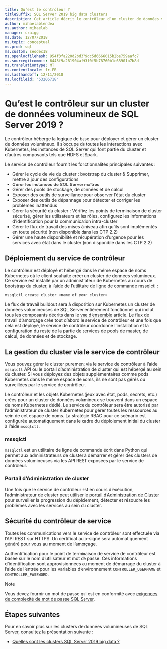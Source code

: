 ```yaml
---
title: Qu’est le contrôleur ?
titleSuffix: SQL Server 2019 big data clusters
description: Cet article décrit le contrôleur d’un cluster de données volumineuses de SQL Server 2019 (version préliminaire).
author: mihaelablendea
ms.author: mihaelab
manager: craigg
ms.date: 12/07/2018
ms.topic: conceptual
ms.prod: sql
ms.custom: seodec18
ms.openlocfilehash: 954f3fa220d2bd379dc5d6666015b2be759aafc7
ms.sourcegitcommit: 6443f9a281904af93f0f5b78760b1c68901b7b8d
ms.translationtype: MT
ms.contentlocale: fr-FR
ms.lasthandoff: 12/11/2018
ms.locfileid: "53206718"
---
```

# <a name="what-is-the-controller-on-a-sql-server-2019-big-data-cluster"></a>Qu’est le contrôleur sur un cluster de données volumineux de SQL Server 2019 ?

Le contrôleur héberge la logique de base pour déployer et gérer un cluster de données volumineux. Il s’occupe de toutes les interactions avec Kubernetes, les instances de SQL Server qui font partie du cluster et d’autres composants tels que HDFS et Spark. 

Le service de contrôleur fournit les fonctionnalités principales suivantes :

- Gérer le cycle de vie du cluster : bootstrap du cluster & Supprimer, mettre à jour des configurations
- Gérer les instances de SQL Server maîtres
- Gérer des pools de stockage, de données et de calcul
- Exposer des outils de surveillance pour observer l’état du cluster
- Exposer des outils de dépannage pour détecter et corriger les problèmes inattendus
- Gérer la sécurité du cluster : Vérifiez les points de terminaison de cluster sécurisé, gérer les utilisateurs et les rôles, configurez les informations d’identification pour la communication intra-cluster
- Gérer le flux de travail des mises à niveau afin qu’ils sont implémentés en toute sécurité (non disponible dans les CTP 2.2)
- Gérer une haute disponibilité et récupération d’urgence pour les services avec état dans le cluster (non disponible dans les CTP 2.2)

## <a name="deploying-the-controller-service"></a>Déploiement du service de contrôleur

Le contrôleur est déployé et hébergé dans le même espace de noms Kubernetes où le client souhaite créer un cluster de données volumineux. Ce service est installé par un administrateur de Kubernetes au cours de bootstrap du cluster, à l’aide de l’utilitaire de ligne de commande mssqlctl :

```bash
mssqlctl create cluster <name of your cluster>
```

Le flux de travail buildout sera à disposition sur Kubernetes un cluster de données volumineuses de SQL Server entièrement fonctionnel qui inclut tous les composants décrits dans le [vue d’ensemble](big-data-cluster-overview.md) article. Le flux de travail d’amorçage crée tout d’abord le service de contrôleur et une fois que cela est déployé, le service de contrôleur coordonne l’installation et la configuration du reste de la partie de services de pools de master, de calcul, de données et de stockage.

## <a name="managing-the-cluster-through-the-controller-service"></a>La gestion du cluster via le service de contrôleur

Vous pouvez gérer le cluster purement via le service de contrôleur à l’aide `mssqlctl` API ou le portail d’administration de cluster qui est hébergé au sein du cluster. Si vous déployez des objets supplémentaires comme pods Kubernetes dans le même espace de noms, ils ne sont pas gérés ou surveillées par le service de contrôleur.

Le contrôleur et les objets Kubernetes (jeux avec état, pods, secrets, etc.) créés pour un cluster de données volumineux se trouvent dans un espace de noms Kubernetes dédié. Le service du contrôleur sera être autorisé par l’administrateur de cluster Kubernetes pour gérer toutes les ressources au sein de cet espace de noms.  La stratégie RBAC pour ce scénario est configurée automatiquement dans le cadre du déploiement initial du cluster à l’aide `mssqlctl`. 

### <a name="mssqlctl"></a>mssqlctl

`mssqlctl` est un utilitaire de ligne de commande écrit dans Python qui permet aux administrateurs de cluster à démarrer et gérer des clusters de données volumineuses via les API REST exposées par le service de contrôleur.

### <a name="cluster-administration-portal"></a>Portail d’Administration de cluster

Une fois que le service de contrôleur est en cours d’exécution, l’administrateur de cluster peut utiliser le [portail d’Administration de Cluster](cluster-admin-portal.md) pour surveiller la progression du déploiement, détecter et résoudre les problèmes avec les services au sein du cluster.

## <a name="controller-service-security"></a>Sécurité du contrôleur de service

Toutes les communications vers le service de contrôleur sont effectuée via l’API REST sur HTTPS. Un certificat auto-signé sera automatiquement généré pour vous au moment de l’amorçage. 

Authentification pour le point de terminaison de service de contrôleur est basée sur le nom d’utilisateur et mot de passe. Ces informations d’identification sont approvisionnées au moment de démarrage du cluster à l’aide de l’entrée pour les variables d’environnement `CONTROLLER_USERNAME` et `CONTROLLER_PASSWORD`.

> [!NOTE]
> Vous devez fournir un mot de passe qui est en conformité avec [exigences de complexité de mot de passe SQL Server](https://docs.microsoft.com/sql/relational-databases/security/password-policy?view=sql-server-2017).

## <a name="next-steps"></a>Étapes suivantes

Pour en savoir plus sur les clusters de données volumineuses de SQL Server, consultez la présentation suivante :

- [Quelles sont les clusters SQL Server 2019 big data ?](big-data-cluster-overview.md)

